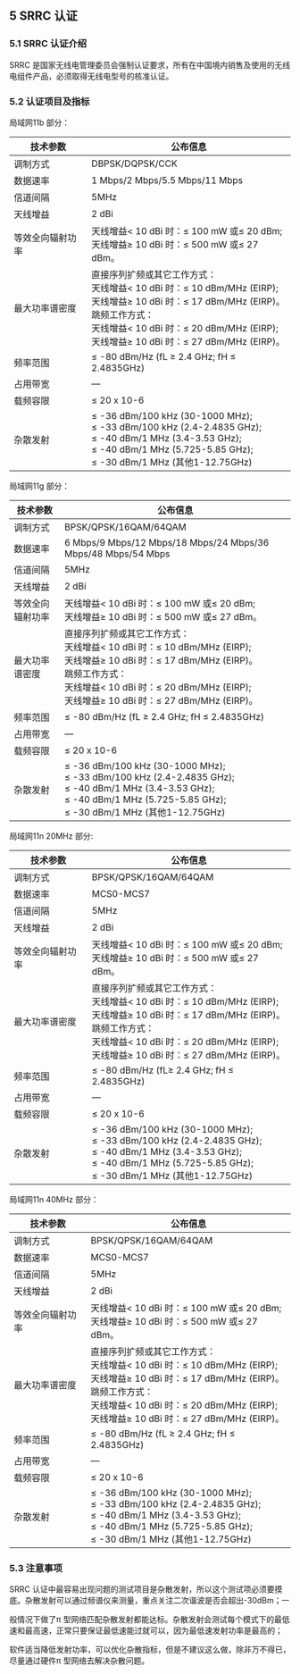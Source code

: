 ## 5 SRRC 认证

### 5.1 SRRC 认证介绍

SRRC 是国家无线电管理委员会强制认证要求，所有在中国境内销售及使用的无线电组件产品，必须取得无线电型号的核准认证。

### 5.2 认证项目及指标

局域网11b 部分：

| 技术参数         | 公布信息                                                     |
| ---------------- | ------------------------------------------------------------ |
| 调制方式         | DBPSK/DQPSK/CCK                                              |
| 数据速率         | 1 Mbps/2 Mbps/5.5 Mbps/11 Mbps                               |
| 信道间隔         | 5MHz                                                         |
| 天线增益         | 2 dBi                                                        |
| 等效全向辐射功率 | 天线增益< 10 dBi 时：≤ 100 mW 或≤ 20 dBm;<br/>天线增益≥ 10 dBi 时：≤ 500 mW 或≤ 27 dBm。 |
| 最大功率谱密度   | 直接序列扩频或其它工作方式：<br/>天线增益< 10 dBi 时：≤ 10 dBm/MHz (EIRP);<br/>天线增益≥ 10 dBi 时：≤ 17 dBm/MHz (EIRP)。<br/>跳频工作方式：<br/>天线增益< 10 dBi 时：≤ 20 dBm/MHz (EIRP);<br/>天线增益≥ 10 dBi 时：≤ 27 dBm/MHz (EIRP)。 |
| 频率范围         | ≤ -80 dBm/Hz (fL ≥ 2.4 GHz; fH ≤ 2.4835GHz)                  |
| 占用带宽         | —                                                            |
| 载频容限         | ≤ 20 x 10-6                                                  |
| 杂散发射         | ≤ -36 dBm/100 kHz (30-1000 MHz); <br/>≤ -33 dBm/100 kHz (2.4-2.4835 GHz); <br/>≤ -40 dBm/1 MHz (3.4-3.53 GHz); <br/>≤ -40 dBm/1 MHz (5.725-5.85 GHz);<br/> ≤ -30 dBm/1 MHz (其他1-12.75GHz) |

局域网11g 部分：

| 技术参数         | 公布信息                                                     |
| ---------------- | ------------------------------------------------------------ |
| 调制方式         | BPSK/QPSK/16QAM/64QAM                                        |
| 数据速率         | 6 Mbps/9 Mbps/12 Mbps/18 Mbps/24 Mbps/36 Mbps/48 Mbps/54 Mbps |
| 信道间隔         | 5MHz                                                         |
| 天线增益         | 2 dBi                                                        |
| 等效全向辐射功率 | 天线增益< 10 dBi 时：≤ 100 mW 或≤ 20 dBm;<br/>天线增益≥ 10 dBi 时：≤ 500 mW 或≤ 27 dBm。 |
| 最大功率谱密度   | 直接序列扩频或其它工作方式：<br/>天线增益< 10 dBi 时：≤ 10 dBm/MHz (EIRP);<br/>天线增益≥ 10 dBi 时：≤ 17 dBm/MHz (EIRP)。<br/>跳频工作方式：<br/>天线增益< 10 dBi 时：≤ 20 dBm/MHz (EIRP);<br/>天线增益≥ 10 dBi 时：≤ 27 dBm/MHz (EIRP)。 |
| 频率范围         | ≤ -80 dBm/Hz (fL ≥ 2.4 GHz; fH ≤ 2.4835GHz)                  |
| 占用带宽         | —                                                            |
| 载频容限         | ≤ 20 x 10-6                                                  |
| 杂散发射         | ≤ -36 dBm/100 kHz (30-1000 MHz);<br/>≤ -33 dBm/100 kHz (2.4-2.4835 GHz);<br/>≤ -40 dBm/1 MHz (3.4-3.53 GHz);<br/>≤ -40 dBm/1 MHz (5.725-5.85 GHz);<br/>≤ -30 dBm/1 MHz (其他1-12.75GHz) |

局域网11n 20MHz 部分:

| 技术参数         | 公布信息                                                     |
| ---------------- | ------------------------------------------------------------ |
| 调制方式         | BPSK/QPSK/16QAM/64QAM                                        |
| 数据速率         | MCS0-MCS7                                                    |
| 信道间隔         | 5MHz                                                         |
| 天线增益         | 2 dBi                                                        |
| 等效全向辐射功率 | 天线增益< 10 dBi 时：≤ 100 mW 或≤ 20 dBm;<br/>天线增益≥ 10 dBi 时：≤ 500 mW 或≤ 27 dBm。 |
| 最大功率谱密度   | 直接序列扩频或其它工作方式：<br/>天线增益< 10 dBi 时：≤ 10 dBm/MHz (EIRP);<br/>天线增益≥ 10 dBi 时：≤ 17 dBm/MHz (EIRP)。<br/>跳频工作方式：<br/>天线增益< 10 dBi 时：≤ 20 dBm/MHz (EIRP);<br/>天线增益≥ 10 dBi 时：≤ 27 dBm/MHz (EIRP)。 |
| 频率范围         | ≤ -80 dBm/Hz (fL≥ 2.4 GHz; fH ≤ 2.4835GHz)                   |
| 占用带宽         | —                                                            |
| 载频容限         | ≤ 20 x 10-6                                                  |
| 杂散发射         | ≤ -36 dBm/100 kHz (30-1000 MHz); <br/>≤ -33 dBm/100 kHz (2.4-2.4835 GHz);<br/>≤ -40 dBm/1 MHz (3.4-3.53 GHz);<br/>≤ -40 dBm/1 MHz (5.725-5.85 GHz);<br/>≤ -30 dBm/1 MHz (其他1-12.75GHz) |

局域网11n 40MHz 部分：

| 技术参数         | 公布信息                                                     |
| ---------------- | ------------------------------------------------------------ |
| 调制方式         | BPSK/QPSK/16QAM/64QAM                                        |
| 数据速率         | MCS0-MCS7                                                    |
| 信道间隔         | 5MHz                                                         |
| 天线增益         | 2 dBi                                                        |
| 等效全向辐射功率 | 天线增益< 10 dBi 时：≤ 100 mW 或≤ 20 dBm;<br/>天线增益≥ 10 dBi 时：≤ 500 mW 或≤ 27 dBm。 |
| 最大功率谱密度   | 直接序列扩频或其它工作方式：<br/>天线增益< 10 dBi 时：≤ 10 dBm/MHz (EIRP);<br/>天线增益≥ 10 dBi 时：≤ 17 dBm/MHz (EIRP)。<br/>跳频工作方式：<br/>天线增益< 10 dBi 时：≤ 20 dBm/MHz (EIRP);<br/>天线增益≥ 10 dBi 时：≤ 27 dBm/MHz (EIRP)。 |
| 频率范围         | ≤ -80 dBm/Hz (fL ≥ 2.4 GHz; fH ≤ 2.4835GHz)                  |
| 占用带宽         | —                                                            |
| 载频容限         | ≤ 20 x 10-6                                                  |
| 杂散发射         | ≤ -36 dBm/100 kHz (30-1000 MHz); <br/>≤ -33 dBm/100 kHz (2.4-2.4835 GHz);<br/> ≤ -40 dBm/1 MHz (3.4-3.53 GHz); <br/>≤ -40 dBm/1 MHz (5.725-5.85 GHz); <br/>≤ -30 dBm/1 MHz (其他1-12.75GHz) |

### 5.3 注意事项

SRRC 认证中最容易出现问题的测试项目是杂散发射，所以这个测试项必须要摸底。杂散发射可以通过频谱仪来测量，重点关注二次谐波是否会超出-30dBm；一

般情况下做了π 型网络匹配杂散发射都能达标。杂散发射会测试每个模式下的最低速和最高速，正常只要保证最低速能过就可以，因为最低速发射功率是最高的；

软件适当降低发射功率，可以优化杂散指标，但是不建议这么做，除非万不得已，尽量通过硬件π 型网络去解决杂散问题。



























